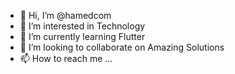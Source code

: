 - 👋 Hi, I’m @hamedcom
- 👀 I’m interested in Technology 
- 🌱 I’m currently learning Flutter
- 💞️ I’m looking to collaborate on Amazing Solutions 
- 📫 How to reach me ...

<!---
hamedcom/hamedcom is a ✨ special ✨ repository because its `README.md` (this file) appears on your GitHub profile.
You can click the Preview link to take a look at your changes.
--->
